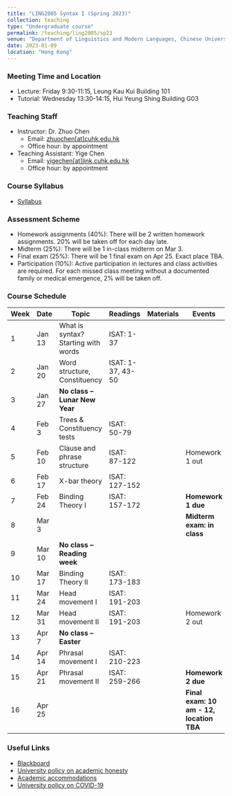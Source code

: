 ```yaml
---
title: "LING2005 Syntax I (Spring 2023)"
collection: teaching
type: "Undergraduate course"
permalink: /teaching/ling2005/sp23
venue: "Department of Linguistics and Modern Languages, Chinese University of Hong Kong"
date: 2023-01-09
location: "Hong Kong"
---
```


### Meeting Time and Location
* Lecture: Friday 9:30-11:15, Leung Kau Kui Building 101
* Tutorial: Wednesday 13:30-14:15, Hui Yeung Shing Building G03

### Teaching Staff 
* Instructor: Dr. Zhuo Chen
  * Email: [zhuochen\[at\]cuhk.edu.hk](mailto:zhuochen@cuhk.edu.hk) 
  * Office hour: by appointment 
* Teaching Assistant: Yige Chen
  * Email: [yigechen\[at\]link.cuhk.edu.hk](mailto:yigechen@link.cuhk.edu.hk) 
  * Office hour: by appointment  

### Course Syllabus 
* [Syllabus](https://github.com/lukeyigechen/lukeyigechen.github.io/raw/master/files/sp23/Ling2005_Syntax%20I_2nd%20term%2022-23.pdf)

### Assessment Scheme
* Homework assignments (40%): There will be 2 written homework assignments. 20% will be taken off for each day late.
* Midterm (25%): There will be 1 in-class midterm on Mar 3.
* Final exam (25%): There will be 1 final exam on Apr 25. Exact place TBA. 
* Participation (10%): Active participation in lectures and class activities are required. For each missed class meeting without a documented family or medical emergence, 2% will be taken off. 

### Course Schedule

| **Week** | **Date** | **Topic** | **Readings** | **Materials** | **Events** |
|----------|----------|-----------|--------------|---------------|------------|
| 1 | Jan 13 | What is syntax? Starting with words | ISAT: 1-37 |  |  |
| 2 | Jan 20 | Word structure, Constituency | ISAT: 1-37, 43-50 |  |  |
| 3 | Jan 27 | **No class – Lunar New Year** |  |  |  |
| 4 | Feb 3 | Trees & Constituency tests | ISAT: 50-79 |  |  |
| 5 | Feb 10 | Clause and phrase structure | ISAT: 87-122 |  | Homework 1 out |
| 6 | Feb 17 | X-bar theory | ISAT: 127-152 |  |  |
| 7 | Feb 24 | Binding Theory I | ISAT: 157-172 |  | **Homework 1 due** |
| 8 | Mar 3 |  |  |  | **Midterm exam: in class** |
| 9 | Mar 10 | **No class – Reading week** |  |  |  |
| 10 | Mar 17 | Binding Theory II | ISAT: 173-183 |  |  |
| 11 | Mar 24 | Head movement I | ISAT: 191-203 |  |  |
| 12 | Mar 31 | Head movement II | ISAT: 191-203 |  | Homework 2 out |
| 13 | Apr 7 | **No class – Easter** |  |  |  |
| 14 | Apr 14 | Phrasal movement I | ISAT: 210-223 |  |  |
| 15 | Apr 21 | Phrasal movement II | ISAT: 259-266 |  | **Homework 2 due** |
| 16 | Apr 25 |  |  |  | **Final exam: 10 am - 12, location TBA** |

### Useful Links
* [Blackboard](https://blackboard.cuhk.edu.hk/ultra/courses/_171592_1/cl/outline)
* [University policy on academic honesty](https://www.cuhk.edu.hk/policy/academichonesty/)
* [Academic accommodations](https://www2.osa.cuhk.edu.hk/sens/en-GB/)
* [University policy on COVID-19](https://againstcovid19.cuhk.edu.hk/students/)
